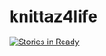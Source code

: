 # knittaz4life

[![Stories in Ready](https://badge.waffle.io/bobsburgers1/knittaz4life.svg?label=Ready&title=Ready)](http://waffle.io/bobsburgers1/knittaz4life)
